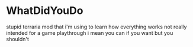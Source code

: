 # WhatDidYouDo
stupid terraria mod that i'm using to learn how everything works
not really intended for a game playthrough
i mean you can if you want but you shouldn't
